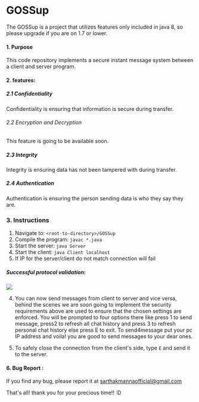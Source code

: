 # GOSSup

The GOSSup is a project that utilizes features only included in java 8, so please upgrade if you are on 1.7 or lower.

#### 1. Purpose
This code repository implements a secure instant message system between a client and server program.

#### 2. features:
##### 2.1 Confidentiality
Confidentiality is ensuring that information is secure during transfer.

###### 2.2 Encryption and Decryption
This feature is going to be available soon.

##### 2.3 Integrity
Integrity is ensuring data has not been tampered with during transfer.

##### 2.4 Authentication
Authentication is ensuring the person sending data is who they say they are.

### 3. Instructions
1. Navigate to: `<root-to-directory>/GOSSup`
2. Compile the program: `javac *.java`
3. Start the server: `java Server`
4. Start the client: `java Client localhost`
5. If IP for the server/client do not match connection will fail


##### Successful protocol validation:


![](gossup.png)

4. You can now send messages from client to server and vice versa, behind the scenes we are soon going to implement the security requirements above are used to ensure that the chosen settings are enforced. You will be prompted to four options there like press 1 to send message, press2 to refresh all chat history and press 3 to refresh personal chat history else press E to exit. To send4message put your pc IP address and voila! you are good to send messages to your dear ones.

5. To safely close the connection from the client's side, type `E` and send it to the server.


#### 6. Bug Report :  
If you find any bug, please report it at sarthakmannaofficial@gmail.com

That's all! thank you for your precious time!! :D
